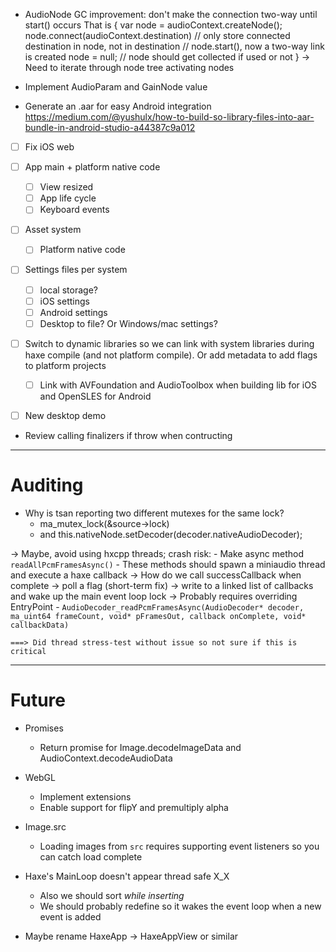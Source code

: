 - AudioNode GC improvement: don't make the connection two-way until start() occurs
That is
{
    var node = audioContext.createNode();
    node.connect(audioContext.destination) // only store connected destination in node, not in destination
    // node.start(), now a two-way link is created
    node = null;
    // node should get collected if used or not
}
    -> Need to iterate through node tree activating nodes

- Implement AudioParam and GainNode value

- Generate an .aar for easy Android integration
    https://medium.com/@yushulx/how-to-build-so-library-files-into-aar-bundle-in-android-studio-a44387c9a012

- [ ] Fix iOS web

- [ ] App main + platform native code
    - [ ] View resized
    - [ ] App life cycle
    - [ ] Keyboard events
- [ ] Asset system
    - [ ] Platform native code
- [ ] Settings files per system
    - [ ] local storage?
    - [ ] iOS settings
    - [ ] Android settings
    - [ ] Desktop to file? Or Windows/mac settings?
- [ ] Switch to dynamic libraries so we can link with system libraries during haxe compile (and not platform compile). Or add metadata to add flags to platform projects
    - [ ] Link with AVFoundation and AudioToolbox when building lib for iOS and OpenSLES for Android

- [ ] New desktop demo

- Review calling finalizers if throw when contructing


-----

# Auditing

- Why is tsan reporting two different mutexes for the same lock?
    - ma_mutex_lock(&source->lock) 
    - and this.nativeNode.setDecoder(decoder.nativeAudioDecoder);

-> Maybe, avoid using hxcpp threads; crash risk:
    - Make async method `readAllPcmFramesAsync()`
    - These methods should spawn a miniaudio thread and execute a haxe callback
        -> How do we call successCallback when complete
            -> poll a flag (short-term fix)
            -> write to a linked list of callbacks and wake up the main event loop lock
                -> Probably requires overriding EntryPoint 
        - `AudioDecoder_readPcmFramesAsync(AudioDecoder* decoder, ma_uint64 frameCount, void* pFramesOut, callback onComplete, void* callbackData)`

    ===> Did thread stress-test without issue so not sure if this is critical

-----

# Future

- Promises
    - Return promise for Image.decodeImageData and AudioContext.decodeAudioData

- WebGL
    - Implement extensions
    - Enable support for flipY and premultiply alpha

- Image.src
    - Loading images from `src` requires supporting event listeners so you can catch load complete

- Haxe's MainLoop doesn't appear thread safe X_X
    - Also we should sort _while inserting_ 
    - We should probably redefine so it wakes the event loop when a new event is added

- Maybe rename HaxeApp -> HaxeAppView or similar

